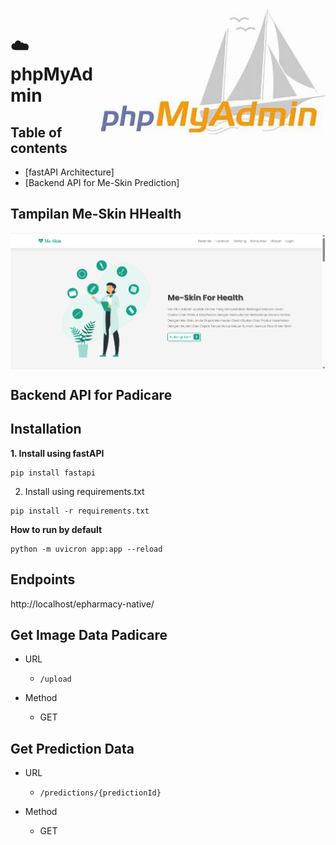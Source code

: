 <img src="https://github.com/YusufAgungPurwadi/Me-Skin/blob/main/Gambar%20Readme/phpMyAdmin.jpg" align="right" height=200>

# :cloud: phpMyAdmin

## Table of contents

- [fastAPI Architecture]
- [Backend API for Me-Skin Prediction]
  
## Tampilan Me-Skin HHealth
<img src= "https://github.com/YusufAgungPurwadi/Me-Skin/blob/main/Gambar%20Readme/Me-Skin%20Health.png" align="center">

## Backend API for Padicare
## Installation
**1. Install using fastAPI**
```Terminal cmd
pip install fastapi
```

2. Install using requirements.txt
```Terminal cmd
pip install -r requirements.txt
```

**How to run by default**
```Terminal cmd
python -m uvicron app:app --reload
```

## Endpoints
http://localhost/epharmacy-native/

## Get Image Data Padicare
- URL
    - `/upload`

- Method
    - GET


## Get Prediction Data
- URL
    - `/predictions/{predictionId}`

- Method
    - GET


